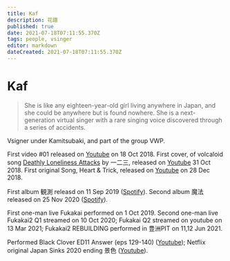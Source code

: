 ```yaml
---
title: Kaf
description: 花譜
published: true
date: 2021-07-18T07:11:55.370Z
tags: people, vsinger
editor: markdown
dateCreated: 2021-07-18T07:11:55.370Z
---
```


# Kaf

> She is like any eighteen-year-old girl living anywhere in Japan, and she could be anywhere but is found nowhere.
> She is a next-generation virtual singer with a rare singing voice discovered through a series of accidents.

Vsigner under Kamitsubaki, and part of the group VWP.

<!--To be formatted-->

First video #01 released on [Youtube](https://www.youtube.com/watch?v=LZWPYAqDtGs) on 18 Oct 2018.  First cover, of volcaloid song [Deathly Loneliness Attacks](https://www.youtube.com/watch?v=3Mgfv-kYc10) by 一二三, released on [Youtube](https://www.youtube.com/watch?v=jpwy7kP8Pps) 31 Oct 2018. First original Song, Heart & Trick, released on [Youtube](https://www.youtube.com/watch?v=hcm1LGOxJbc) on 28 Dec 2018.

First album 観測 releasd on 11 Sep 2019 ([Spotify](https://open.spotify.com/album/1UtxjH5hbvomzvMj8reKI2)). Second album 魔法 released on 25 Nov 2020 ([Spotify](https://open.spotify.com/album/4GmTRxRhRzkPDybCcANTvt)).

First one-man live Fukakai performed on 1 Oct 2019. Second one-man live Fukakai2 Q1 streamed on 10 Oct 2020; Fukakai Q2 streamed on youtube on 13 Mar 2021; Fukakai2 REBUILDING performed in 豊洲PIT on 11,12 Jun 2021.

Performed Black Clover ED11 Answer (eps 129-140) ([Youtube](https://www.youtube.com/watch?v=V0Olmwnnpj8)); Netflix original Japan Sinks 2020 ending 景色 ([Youtube](https://www.youtube.com/watch?v=46HgoDkRCns)).
